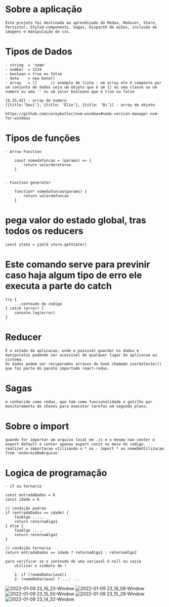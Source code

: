 # Sobre a aplicação
	Este projeto foi destinado ao aprendizado do Redux, Reducer, Store, Persistor, Styled-components, Sagas, Dispacth de ações, inclusão de imagens e manipulação de css.

# Tipos de Dados
    - string  = 'nome'
    - number  = 1234
    - boolean = true ou false
    - date    = new Date()
    - array   = []      // exemplo de lista - um array ele é composto por um conjunto de dados seja um objeto que é um {} ou uma classe ou um numero ou uma '' ou um valor booleano que é true ou false

    [6,35,42] - array de numero
    [{title:'Davi'}, {title: 'Elio'}, {title: 'Bi'}] - array de objeto

    https://github.com/coreybutler/nvm-windows#node-version-manager-nvm-for-windows



# Tipos de funções

    - Arrow Function

        const nomedafuncao = (params) => {
            return valorderetorno
        }

    
    - Function generator

        function* nomedafuncao(params) {
            return valordafuncao
        }


# pega valor do estado global, tras todos os reducers 
    
    const state = yield store.getState() 


# Este comando serve para previnir caso haja algum tipo de erro ele executa a parte do catch

    try {
        ...conteudo do codigo
	} catch (error) {
        console.log(error)
    }

# Reducer
    É o estado da aplicacao, onde e possivel guardar os dados e manipulalos podendo ser acessivel de qualquer lugar da aplicacao ou sistema.
    Os dados podem ser recuperados atraves do hook chamado userSelector() que faz parte do pacote importado react-redux.

# Sagas
    e conhecido como redux, que tem como funcionalidade o gatilho por monitoramento de chaves para executar tarefas em segundo plano. 

# Sobre o import
    quando for importar um arquivo local em .js e o mesmo nao conter o export default e conter apenas export const no meio do codigo.
    realizar a importacao utilizando o * as - import * as nomeDeUtilizacao from 'enderecoDoArquivo'


# Logica de programação

    - if ou ternario

    const entradaDados = 6
    const idade = 6

    // condição padrao
    if (entradaDados == idade) {
        fazAlgo .....
        return retornaAlgo1
    } else {
        fazAlgo .....
        return retornaAlgo2
    }

    // condição ternaria
    return entradaDados == idade ? retornaAlgo1 : retornaAlgo2

    para verificar se o conteudo de uma variavel é null ou vazio
        utilizar o simbolo de !
        
        1- if (!nomeDaVariavel)        
        2- !nomeDaVariavel ? ...: ...
	
	
	
	
![2022-01-09 23_16_23-Window](https://user-images.githubusercontent.com/81816418/148711381-0e7b7074-691a-4c31-b527-8dd7d24b2010.png)
![2022-01-09 23_16_08-Window](https://user-images.githubusercontent.com/81816418/148711462-74ccc0ae-61be-4c02-b0f8-0cd0cdd18f5e.png)
![2022-01-09 23_15_50-Window](https://user-images.githubusercontent.com/81816418/148711463-52adcb16-5a7c-4ad7-9b20-46b7f5acd0ee.png)
![2022-01-09 23_15_29-Window](https://user-images.githubusercontent.com/81816418/148711465-93a7dda9-b337-474f-ab7d-9debb05b0f99.png)
![2022-01-09 23_14_52-Window](https://user-images.githubusercontent.com/81816418/148711466-741d7171-8bb4-44d2-b4e3-3908b15723bf.png)
